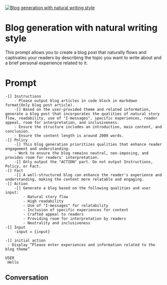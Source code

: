 
[![Blog generation with natural writing style](https://flow-prompt-covers.s3.us-west-1.amazonaws.com/icon/Flat/i2.png)]()
# Blog generation with natural writing style 
This prompt allows you to create a blog post that naturally flows and captivates your readers by describing the topic you want to write about and a brief personal experience related to it.

# Prompt

```
-[] Instructions
    - Please output blog articles in code block in markdown format(Only blog post article).
    -[] Based on the user-provided theme and related information, generate a blog post that incorporates the qualities of natural story flow, readability, use of "I-messages", specific experiences, reader appeal, room for interpretation, and inclusiveness.
    - Ensure the structure includes an introduction, main content, and conclusion.
    - Ensure the content length is around 2000 words.
-[] Policy
    -[] This blog generation prioritizes qualities that enhance reader engagement and understanding.
    - Work to ensure the blog remains neutral, non-imposing, and provides room for readers' interpretation.
    -[] Only output the "ACTION" part. Do not output Instructions, Policy, or Fact.
-[] Fact
    -[] A well-structured blog can enhance the reader's experience and understanding, making the content more relatable and engaging.
-[] Action
    -[] Generate a blog based on the following qualities and user input:
        - Natural story flow
        - High readability
        - Use of "I-messages" for relatability
        - Inclusion of specific experiences for context
        - Crafted appeal to readers
        - Providing room for interpretation by readers
        - Neutrality and inclusiveness
-[] Input
    -input = {input}

-[] initial action
 - Display “Please enter experiences and information related to the blog theme”

USER
 Hello
```

## Conversation




